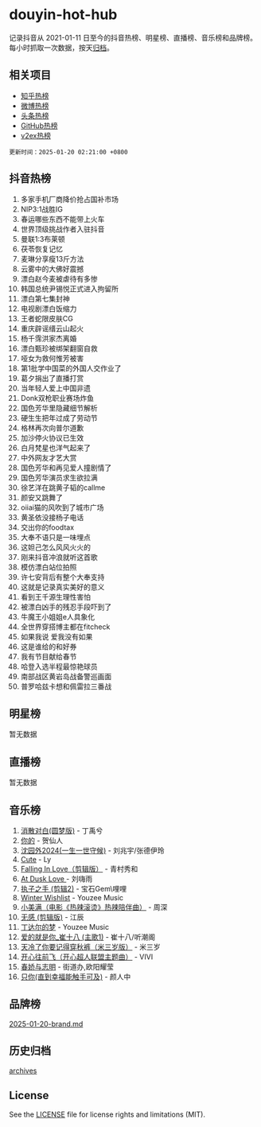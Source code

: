 # douyin-hot-hub

记录抖音从 2021-01-11 日至今的抖音热榜、明星榜、直播榜、音乐榜和品牌榜。每小时抓取一次数据，按天[归档](archives)。

## 相关项目

- [知乎热榜](https://github.com/lonnyzhang423/zhihu-hot-hub)
- [微博热榜](https://github.com/lonnyzhang423/weibo-hot-hub)
- [头条热榜](https://github.com/lonnyzhang423/toutiao-hot-hub)
- [GitHub热榜](https://github.com/lonnyzhang423/github-hot-hub)
- [v2ex热榜](https://github.com/lonnyzhang423/v2ex-hot-hub)


`更新时间：2025-01-20 02:21:00 +0800`

## 抖音热榜

1. 多家手机厂商降价抢占国补市场
1. NIP3:1战胜IG
1. 春运哪些东西不能带上火车
1. 世界顶级挑战作者入驻抖音
1. 曼联1:3布莱顿
1. 茯苓恢复记忆
1. 麦琳分享瘦13斤方法
1. 云雾中的大佛好震撼
1. 漂白赵今麦被虐待有多惨
1. 韩国总统尹锡悦正式进入拘留所
1. 漂白第七集封神
1. 电视剧漂白饭缩力
1. 王者蛇限皮肤CG
1. 重庆辟谣缙云山起火
1. 杨千霈洪家杰离婚
1. 漂白甄珍被绑架翻窗自救
1. 哑女为救何惟芳被害
1. 第1批学中国菜的外国人交作业了
1. 葛夕捐出了直播打赏
1. 当年轻人爱上中国非遗
1. Donk双枪职业赛场炸鱼
1. 国色芳华里隐藏细节解析
1. 硬生生把年过成了劳动节
1. 格林再次向普尔道歉
1. 加沙停火协议已生效
1. 白月梵星也洋气起来了
1. 中外网友才艺大赏
1. 国色芳华和再见爱人撞剧情了
1. 国色芳华演员求生欲拉满
1. 徐艺洋在跳黄子韬的callme
1. 颜安又跳舞了
1. oiiai猫的风吹到了城市广场
1. 黄圣依没接杨子电话
1. 交出你的foodtax
1. 大奉不语只是一味埋点
1. 这妲己怎么风风火火的
1. 刚来抖音冲浪就听这首歌
1. 模仿漂白站位拍照
1. 许七安背后有整个大奉支持
1. 这就是记录真实美好的意义
1. 看到王千源生理性害怕
1. 被漂白凶手的残忍手段吓到了
1. 牛魔王小姐姐e人具象化
1. 全世界穿搭博主都在fitcheck
1. 如果我说 爱我没有如果
1. 这是谁给的和好券
1. 我有节目献给春节
1. 哈登入选半程最惊艳球员
1. 南部战区黄岩岛战备警巡画面
1. 普罗哈兹卡想和佩雷拉三番战

## 明星榜

暂无数据

## 直播榜

暂无数据

## 音乐榜

1. [消散对白(圆梦版)](https://sf5-hl-cdn-tos.douyinstatic.com/obj/tos-cn-ve-2774/og4jB5I5IizzoZVAAAzWgBMAsMDWoArfwBOiFs) - 丁禹兮
1. [你的](https://sf5-hl-cdn-tos.douyinstatic.com/obj/tos-cn-ve-2774/oYuIeKf42jB7sEV6B2upMdpYAgfrQWj0FeRegh) - 贺仙人
1. [沈园外2024(一生一世守候)](https://sf3-cdn-tos.douyinstatic.com/obj/tos-cn-ve-2774/oAIYMHGCmKaYKFDd6FZBf9AfMfx1eErAAEJAFH) - 刘兆宇/张德伊玲
1. [Cute](https://sf5-hl-cdn-tos.douyinstatic.com/obj/tos-cn-ve-2774/o4IbIzHWKAAB4wsS5qMBRiiAlEBGTpQRNfFvuo) - Ly
1. [Falling In Love（剪辑版）](https://sf5-hl-cdn-tos.douyinstatic.com/obj/tos-cn-ve-2774/o8ajpA8zzgBPahbBIO8AcKGBLJezFCRd1wfP9f) - 青村秀和
1. [ At Dusk  Love ](https://sf5-hl-cdn-tos.douyinstatic.com/obj/tos-cn-ve-2774/o8CrpCf5CaYgI4ZrtQgMQAFEfuGqNnRSDQAPBc) - 刘嗨雨
1. [执子之手 (剪辑2)](https://sf5-hl-cdn-tos.douyinstatic.com/obj/tos-cn-ve-2774/oUoZLQjCc31XzqsBnBQUNgeKtYPBcgbFDwtfcu) - 宝石Gem\哩哩
1. [Winter Wishlist](https://sf5-hl-cdn-tos.douyinstatic.com/obj/tos-cn-ve-2774/oIIgUOeamCFCVAzxN6MFRLIBlLGpUqQxeeHrLE) - Youzee Music
1. [小美满（电影《热辣滚烫》热辣陪伴曲）](https://sf5-hl-cdn-tos.douyinstatic.com/obj/tos-cn-ve-2774/o0GAn2lSgfZIDUgtevCGDQYnFg4CwnrBaxbTZL) - 周深
1. [无感 (剪辑版)](https://sf5-hl-cdn-tos.douyinstatic.com/obj/tos-cn-ve-2774/o0eIsUzJBDlQaQFC5OFlgbMEZC1TFYBftOBn6p) - 江辰
1. [丁达尔的梦](https://sf5-hl-cdn-tos.douyinstatic.com/obj/tos-cn-ve-2774/oMU3WirUZBVQkAC9ccG5P2IQirziZM2RTInUY) - Youzee Music
1. [爱的就是你_崔十八 (主歌1)](https://sf5-hl-cdn-tos.douyinstatic.com/obj/tos-cn-ve-2774/oI5BO5DhFZ6UTcNCnZaOCBLtZ7WIMQGfgnXf5E) - 崔十八/听潮阁
1. [天冷了你要记得穿秋裤（米三岁版）](https://sf5-hl-cdn-tos.douyinstatic.com/obj/tos-cn-ve-2774/oQlIwVIDWiZ6BQilAorS7MA0AgCkQDvcZAdm1) - 米三岁
1. [开心往前飞（开心超人联盟主题曲）](https://sf5-hl-cdn-tos.douyinstatic.com/obj/tos-cn-ve-2774/9d8fb7c82cf1421fb93a9fe925275e0a) - VIVI
1. [春娇与志明](https://sf5-hl-cdn-tos.douyinstatic.com/obj/tos-cn-ve-2774/e530d8fceb7044b39707d7f9ff54add1) - 街道办,欧阳耀莹
1. [只你(直到幸福能触手可及)](https://sf5-hl-cdn-tos.douyinstatic.com/obj/tos-cn-ve-2774/o0lBkRDzFTeaVSUz3ZZSCBVtZ5DIMQGfgmEAuE) - 颜人中

## 品牌榜

[2025-01-20-brand.md](archives/2025-01-20-brand.md)

## 历史归档

[archives](archives)

## License

See the [LICENSE](LICENSE) file for license rights and limitations (MIT).
